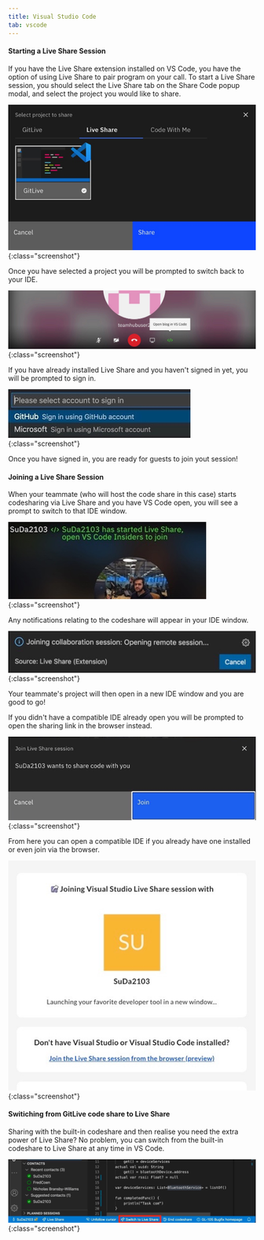 ```yaml
---
title: Visual Studio Code
tab: vscode
---
```


#### Starting a Live Share Session 
If you have the Live Share extension installed on VS Code, you have the option of using Live Share to pair program on your call. To start a Live Share session, you should select the Live Share tab on the Share Code popup modal, and select the project you would like to share. 

![Start Live Share](/uploads/codeshare-start-liveshare.jpg "Start Live Share"){:class="screenshot"}

Once you have selected a project you will be prompted to switch back to your IDE.

![Live Share Open Repo](/uploads/liveshare-open-repo.jpeg "Live Share Open Repo"){:class="screenshot"}

If you have already installed Live Share and you haven't signed in yet, you will be prompted to sign in. 

![Live Share Sign In](/uploads/codeshare-liveshare-sign-in.jpeg "Live Share Sign In"){:class="screenshot"}


 Once you have signed in, you are ready for guests to join yout session!

#### Joining a Live Share Session 

When your teammate (who will host the code share in this case) starts codesharing via Live Share and you have VS Code open, you will see a prompt to switch to that IDE window.

![Live Share Open Editor](/uploads/codeshare-liveshare-open-editor.jpg "Live Share Open Editor"){:class="screenshot"}


Any notifications relating to the codeshare will appear in your IDE window.

![Live Share Join Collab](/uploads/codeshare-liveshare-join-collab.jpeg "Live Share Join Collab"){:class="screenshot"}


Your teammate's project will then open in a new IDE window and you are good to go!

If you didn't have a compatible IDE already open you will be prompted to open the sharing link in the browser instead.

![Accept Live Share](/uploads/codeshare-accept-liveshare.jpeg "Accept Live Share"){:class="screenshot"}


From here you can open a compatible IDE if you already have one installed or even join via the browser.

![Live Share Open Editor](/uploads/codeshare-liveshare-confirmation.jpeg "Live Share Open Editor"){:class="screenshot"}

#### Switiching from GitLive code share to Live Share

Sharing with the built-in codeshare and then realise you need the extra power of Live Share? No problem, you can switch from the built-in codeshare to Live Share at any time in VS Code.

![Codeshare Livesharing](/uploads/codeshare-livesharing.jpeg "Codeshare Livesharing"){:class="screenshot"}



